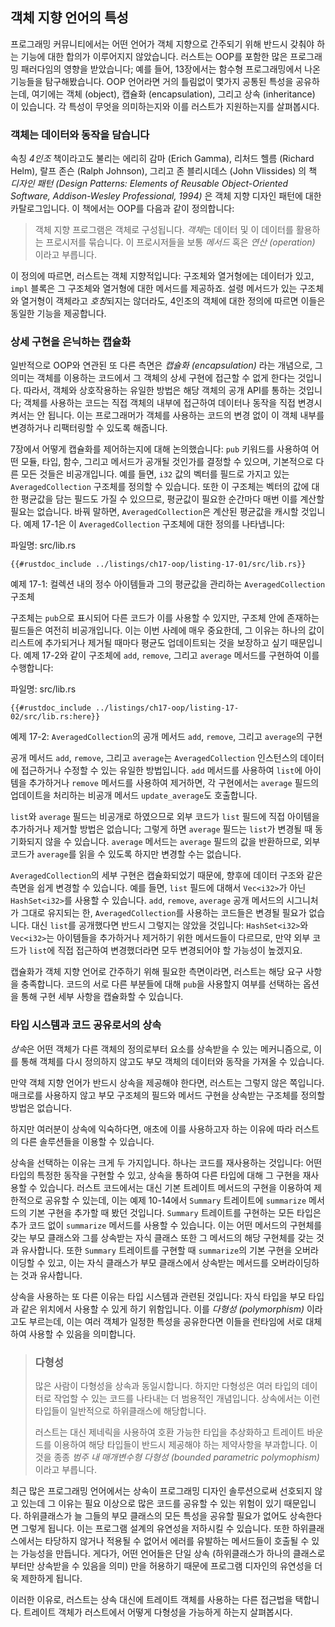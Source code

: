 ## 객체 지향 언어의 특성

프로그래밍 커뮤니티에서는 어떤 언어가 객체 지향으로 간주되기 위해 반드시
갖춰야 하는 기능에 대한 합의가 이루어지지 않았습니다. 러스트는 OOP를 포함한
많은 프로그래밍 패러다임의 영향을 받았습니다; 예를 들어, 13장에서는 함수형
프로그래밍에서 나온 기능들을 탐구해봤습니다. OOP 언어라면 거의 틀림없이
몇가지 공통된 특성을 공유하는데, 여기에는 객체 (object), 캡슐화 (encapsulation),
그리고 상속 (inheritance) 이 있습니다. 각 특성이 무엇을 의미하는지와
이를 러스트가 지원하는지를 살펴봅시다.

### 객체는 데이터와 동작을 담습니다

속칭 *4인조* 책이라고도 불리는 에리히 감마 (Erich Gamma), 리처드 헬름 (Richard Helm),
랄프 존슨 (Ralph Johnson), 그리고 존 블리시데스 (John Vlissides) 의 책 *디자인 패턴 (Design Patterns:
Elements of Reusable Object-Oriented Software, Addison-Wesley Professional, 1994)*
은 객체 지향 디자인 패턴에 대한 카탈로그입니다. 이 책에서는 OOP를 다음과 같이 정의합니다:

> 객체 지향 프로그램은 객체로 구성됩니다. *객체*는 데이터 및 이 데이터를
> 활용하는 프로시저를 묶습니다. 이 프로시저들을 보통 *메서드* 혹은
> *연산 (operation)* 이라고 부릅니다.

이 정의에 따르면, 러스트는 객체 지향적입니다: 구조체와 열거형에는 데이터가 있고,
`impl` 블록은 그 구조체와 열거형에 대한 메서드를 제공하죠. 설령 메서드가 있는
구조체와 열거형이 객체라고 *호칭*되지는 않더라도, 4인조의 객체에 대한 정의에
따르면 이들은 동일한 기능을 제공합니다.

### 상세 구현을 은닉하는 캡슐화

일반적으로 OOP와 연관된 또 다른 측면은 *캡슐화 (encapsulation)* 라는 개념으로,
그 의미는 객체를 이용하는 코드에서 그 객체의 상세 구현에 접근할 수 없게
한다는 것입니다. 따라서, 객체와 상호작용하는 유일한 방법은 해당 객체의
공개 API를 통하는 것입니다; 객체를 사용하는 코드는 직접 객체의
내부에 접근하여 데이터나 동작을 직접 변경시켜서는 안 됩니다. 이는
프로그래머가 객체를 사용하는 코드의 변경 없이 이 객체 내부를 변경하거나
리팩터링할 수 있도록 해줍니다. 

7장에서 어떻게 캡슐화를 제어하는지에 대해 논의했습니다: `pub` 키워드를
사용하여 어떤 모듈, 타입, 함수, 그리고 메서드가 공개될 것인가를
결정할 수 있으며, 기본적으로 다른 모든 것들은 비공개입니다. 예를 들면,
`i32` 값의 벡터를 필드로 가지고 있는 `AveragedCollection` 구조체를
정의할 수 있습니다. 또한 이 구조체는 벡터의 값에 대한 평균값을 담는
필드도 가질 수 있으므로, 평균값이 필요한 순간마다 매번 이를 계산할
필요는 없습니다. 바꿔 말하면, `AveragedCollection`은 계산된 평균값을
캐시할 것입니다. 예제 17-1은 이 `AveragedCollection` 구조체에 대한
정의를 나타냅니다:

<span class="filename">파일명: src/lib.rs</span>

```rust,noplayground
{{#rustdoc_include ../listings/ch17-oop/listing-17-01/src/lib.rs}}
```

<span class="caption">예제 17-1: 컬렉션 내의 정수
아이템들과 그의 평균값을 관리하는 `AveragedCollection`
구조체</span>

구조체는 `pub`으로 표시되어 다른 코드가 이를 사용할 수 있지만, 구조체 안에 존재하는
필드들은 여전히 비공개입니다. 이는 이번 사례에 매우 중요한데, 그 이유는 하나의 값이
리스트에 추가되거나 제거될 때마다 평균도 업데이트되는 것을 보장하고 싶기 때문입니다.
예제 17-2와 같이 구조체에 `add`, `remove`, 그리고 `average` 메서드를 구현하여
이를 수행합니다:

<span class="filename">파일명: src/lib.rs</span>

```rust,noplayground
{{#rustdoc_include ../listings/ch17-oop/listing-17-02/src/lib.rs:here}}
```

<span class="caption">예제 17-2: `AveragedCollection`의 공개 메서드 `add`,
`remove`, 그리고 `average`의 구현</span>

공개 메서드 `add`, `remove`, 그리고 `average`는 `AveragedCollection`
인스턴스의 데이터에 접근하거나 수정할 수 있는 유일한 방법입니다. `add` 메서드를
사용하여 `list`에 아이템을 추가하거나 `remove` 메서드를 사용하여 제거하면,
각 구현에서는 `average` 필드의 업데이트을 처리하는 비공개 메서드
`update_average`도 호출합니다.

`list`와 `average` 필드는 비공개로 하였으므로 외부 코드가
`list` 필드에 직접 아이템을 추가하거나 제거할 방법은 없습니다;
그렇게 하면 `average` 필드는 `list`가 변경될 때 동기화되지 않을 수
있습니다. `average` 메서드는 `average` 필드의 값을 반환하므로,
외부 코드가 `average`를 읽을 수 있도록 하지만 변경할 수는 없습니다.

`AveragedCollection`의 세부 구현은 캡슐화되었기 때문에,
향후에 데이터 구조와 같은 측면을 쉽게 변경할 수 있습니다.
예를 들면, `list` 필드에 대해서 `Vec<i32>`가 아닌 `HashSet<i32>`를
사용할 수 있습니다. `add`, `remove`, `average` 공개 메서드의
시그니처가 그대로 유지되는 한, `AveragedCollection`를 사용하는 코드들은
변경될 필요가 없습니다. 대신 `list`를 공개했다면 반드시 그렇지는
않았을 것입니다: `HashSet<i32>`와 `Vec<i32>`는 아이템들을
추가하거나 제거하기 위한 메서드들이 다르므로, 만약 외부 코드가 `list`에
직접 접근하여 변경했더라면 모두 변경되어야 할 가능성이 높겠지요.

캡슐화가 객체 지향 언어로 간주하기 위해 필요한 측면이라면, 러스트는
해당 요구 사항을 충족합니다. 코드의 서로 다른 부분들에 대해 `pub`을 사용할지
여부를 선택하는 옵션을 통해 구현 세부 사항을 캡슐화할 수 있습니다.

### 타입 시스템과 코드 공유로서의 상속

*상속*은 어떤 객체가 다른 객체의 정의로부터 요소를 상속받을 수 있는
메커니즘으로, 이를 통해 객체를 다시 정의하지 않고도 부모 객체의 데이터와
동작을 가져올 수 있습니다.

만약 객체 지향 언어가 반드시 상속을 제공해야 한다면, 러스트는
그렇지 않은 쪽입니다. 매크로를 사용하지 않고 부모 구조체의 필드와
메서드 구현을 상속받는 구조체를 정의할 방법은 없습니다. 

하지만 여러분이 상속에 익숙하다면, 애초에 이를 사용하고자
하는 이유에 따라 러스트의 다른 솔루션들을 이용할 수
있습니다.

상속을 선택하는 이유는 크게 두 가지입니다. 하나는 코드를 재사용하는
것입니다: 어떤 타입의 특정한 동작을 구현할 수 있고, 상속을 통하여
다른 타입에 대해 그 구현을 재사용할 수 있습니다. 러스트 코드에서는
대신 기본 트레이트 메서드의 구현을 이용하여 제한적으로 공유할 수 있는데,
이는 예제 10-14에서 `Summary` 트레이트에 `summarize` 메서드의 기본
구현을 추가할 때 봤던 것입니다. `Summary` 트레이트를 구현하는 모든 타입은
추가 코드 없이 `summarize` 메서드를 사용할 수 있습니다. 이는 어떤
메서드의 구현체를 갖는 부모 클래스와 그를 상속받는 자식 클래스 또한
그 메서드의 해당 구현체를 갖는 것과 유사합니다. 또한 `Summary`
트레이트를 구현할 때 `summarize`의 기본 구현을 오버라이딩할 수 있고,
이는 자식 클래스가 부모 클래스에서 상속받는 메서드를 오버라이딩하는
것과 유사합니다.

상속을 사용하는 또 다른 이유는 타입 시스템과 관련된 것입니다: 자식 타입을
부모 타입과 같은 위치에서 사용할 수 있게 하기 위함입니다. 이를
*다형성 (polymorphism)* 이라고도 부르는데, 이는 여러 객체가 일정한 특성을
공유한다면 이들을 런타임에 서로 대체하여 사용할 수 있음을 의미합니다.

> ### 다형성
>
> 많은 사람이 다형성을 상속과 동일시합니다. 하지만 다형성은 여러
> 타입의 데이터로 작업할 수 있는 코드를 나타내는 더 범용적인 개념입니다.
> 상속에서는 이런 타입들이 일반적으로 하위클래스에 해당합니다.
>
> 러스트는 대신 제네릭을 사용하여 호환 가능한 타입을 추상화하고 트레이트 바운드를
> 이용하여 해당 타입들이 반드시 제공해야 하는 제약사항을 부과합니다. 이것을 종종
> *범주 내 매개변수형 다형성 (bounded parametric polymophism)* 이라고 부릅니다. 

최근 많은 프로그래밍 언어에서는 상속이 프로그래밍 디자인
솔루션으로써 선호되지 않고 있는데 그 이유는 필요 이상으로
많은 코드를 공유할 수 있는 위험이 있기 때문입니다. 하위클래스가
늘 그들의 부모 클래스의 모든 특성을 공유할 필요가 없어도 상속한다면
그렇게 됩니다. 이는 프로그램 설계의 유연성을 저하시킬 수 있습니다.
또한 하위클래스에서는 타당하지 않거나 적용될 수 없어서 에러를 유발하는
메서드들이 호출될 수 있는 가능성을 만듭니다. 게다가, 어떤 언어들은
단일 상속 (하위클래스가 하나의 클래스로부터만 상속받을 수 있음을 의미)
만을 허용하기 때문에 프로그램 디자인의 유연성을 더욱 제한하게 됩니다.

이러한 이유로, 러스트는 상속 대신에 트레이트 객체를 사용하는 다른
접근법을 택합니다. 트레이트 객체가 러스트에서 어떻게 다형성을 가능하게
하는지 살펴봅시다.
